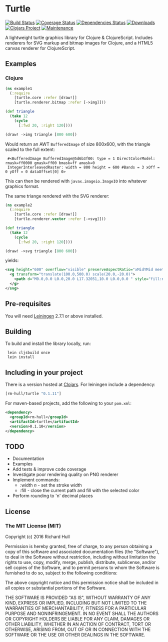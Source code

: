 # Turtle

[![Build Status](https://secure.travis-ci.org/rm-hull/turtle.svg)](http://travis-ci.org/rm-hull/turtle)
[![Coverage Status](https://coveralls.io/repos/rm-hull/turtle/badge.svg?branch=master)](https://coveralls.io/r/rm-hull/turtle?branch=master)
[![Dependencies Status](https://jarkeeper.com/rm-hull/turtle/status.svg)](https://jarkeeper.com/rm-hull/turtle)
[![Downloads](https://jarkeeper.com/rm-hull/turtle/downloads.svg)](https://jarkeeper.com/rm-hull/turtle)
[![Clojars Project](https://img.shields.io/clojars/v/rm-hull/turtle.svg)](https://clojars.org/rm-hull/turtle)
[![Maintenance](https://img.shields.io/maintenance/yes/2017.svg?maxAge=2592000)]()

A lightweight turtle graphics library for Clojure &amp; ClojureScript.
Includes renderers for SVG markup and bitmap images for Clojure, and a
HTML5 canvas renderer for ClojureScript.

## Examples

### Clojure

```clojure
(ns example1
  (:require
    [turtle.core :refer [draw!]]
    [turtle.renderer.bitmap :refer [->img]]))

(def triangle
  (take 12
    (cycle
      [:fwd 20, :right 120])))

(draw! ->img triangle [800 600])
```

Would return an AWT `BufferedImage` of size 800x600, with the triangle scaled
to the full extent:

     #<BufferedImage BufferedImage@5d6b3f00: type = 1 DirectColorModel: rmask=ff0000 gmask=ff00 bmask=ff amask=0
     IntegerInterleavedRaster: width = 800 height = 600 #Bands = 3 xOff = 0 yOff = 0 dataOffset[0] 0>

This can then be rendered with `javax.imageio.ImageIO` into whatever graphics format.

The same triange rendered with the SVG renderer:

```clojure
(ns example2
  (:require
    [turtle.core :refer [draw!]]
    [turtle.renderer.vector :refer [->svg]]))

(def triangle
  (take 12
    (cycle
      [:fwd 20, :right 120])))

(draw! ->svg triangle [800 600])
```

yields:

```xml
<svg height="600" overflow="visible" preserveAspectRatio="xMidYMid meet" version="1.0" width="800" xmlns:xlink="http://www.w3.org/1999/xlink" xmlns="http://www.w3.org/2000/svg" zoomAndPan="magnify">
  <g transform="translate(100.0,500.0) scale(20.0,-20.0)">
    <path d="M0.0,0.0 L0.0,20.0 L17.32051,10.0 L0.0,0.0 " style="fill:none;stroke-width:3;stroke:red;"></path>
  </g>
</svg>
```

## Pre-requisites

You will need [Leiningen][1] 2.7.1 or above installed.

## Building

To build and install the library locally, run:

     lein cljsbuild once
     lein install

## Including in your project

There is a version hosted at [Clojars][2]. For leiningen include a dependency:

```clojure
[rm-hull/turtle "0.1.11"]
```

For maven-based projects, add the following to your `pom.xml`:

```xml
<dependency>
  <groupId>rm-hull</groupId>
  <artifactId>turtle</artifactId>
  <version>0.1.10</version>
</dependency>
```


## TODO

* Documentation
* Examples
* Add tests & improve code coverage
* Investigate poor rendering quality on PNG renderer
* Implement commands:
    - :width _n_ - set the stroke width
    - :fill - close the current path and fill with the selected color
* Perform rounding to 'n' decimal places

[1]: https://github.com/technomancy/leiningen
[2]: https://clojars.org/rm-hull/turtle

## License

### The MIT License (MIT)

Copyright (c) 2016 Richard Hull

Permission is hereby granted, free of charge, to any person obtaining a copy of
this software and associated documentation files (the "Software"), to deal in
the Software without restriction, including without limitation the rights to
use, copy, modify, merge, publish, distribute, sublicense, and/or sell copies of
the Software, and to permit persons to whom the Software is furnished to do so,
subject to the following conditions:

The above copyright notice and this permission notice shall be included in all
copies or substantial portions of the Software.

THE SOFTWARE IS PROVIDED "AS IS", WITHOUT WARRANTY OF ANY KIND, EXPRESS OR
IMPLIED, INCLUDING BUT NOT LIMITED TO THE WARRANTIES OF MERCHANTABILITY, FITNESS
FOR A PARTICULAR PURPOSE AND NONINFRINGEMENT. IN NO EVENT SHALL THE AUTHORS OR
COPYRIGHT HOLDERS BE LIABLE FOR ANY CLAIM, DAMAGES OR OTHER LIABILITY, WHETHER
IN AN ACTION OF CONTRACT, TORT OR OTHERWISE, ARISING FROM, OUT OF OR IN
CONNECTION WITH THE SOFTWARE OR THE USE OR OTHER DEALINGS IN THE SOFTWARE.

